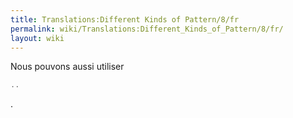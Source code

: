 ```yaml
---
title: Translations:Different Kinds of Pattern/8/fr
permalink: wiki/Translations:Different_Kinds_of_Pattern/8/fr/
layout: wiki
---
```


Nous pouvons aussi utiliser

``` Haskell
..
```

.
